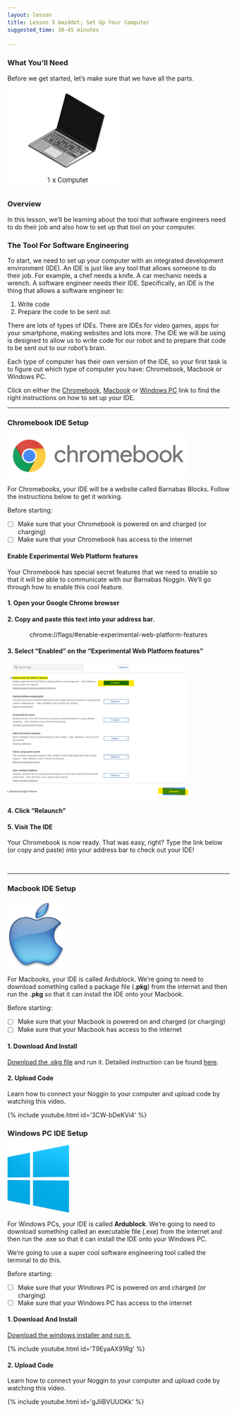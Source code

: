 ```yaml
---
layout: lesson
title: Lesson 3 &middot; Set Up Your Computer
suggested_time: 30-45 minutes

---
```


### What You'll Need

Before we get started, let’s make sure that we have all the parts.

<img src="fig-6_0.png" alt="fig-6_0" style="zoom:90%;" class="image center" />

### Overview

In this lesson, we’ll be learning about the tool that software engineers need to do their job and also how to set up that tool on your computer.

### The Tool For Software Engineering

To start, we need to set up your computer with an integrated development environment (IDE).  An IDE is just like any tool that allows someone to do their job.  For example, a chef needs a knife.  A car mechanic needs a wrench.  A software engineer needs their IDE.  Specifically, an IDE is the thing that allows a software engineer to:

1. Write code
2. Prepare the code to be sent out

There are lots of types of IDEs.  There are IDEs for video games, apps for your smartphone, making websites and lots more.  The IDE we will be using is designed to allow us to write code for our robot and to prepare that code to be sent out to our robot’s brain.


Each type of computer has their own version of the IDE, so your first task is to figure out which type of computer you have: Chromebook, Macbook or Windows PC.

Click on either the [Chromebook](#chromebook-ide-setup), [Macbook](#macbook-ide-setup) or [Windows PC](#windows-pc-ide-setup) link to find the right instructions on how to set up your IDE.

***

### Chromebook IDE Setup

<img src="fig-6_1.png" alt="fig-6_1" style="zoom:90%;" class="image center" />

For Chromebooks, your IDE will be a website called Barnabas Blocks.  Follow the instructions below to get it working.  


Before starting:

- [ ] Make sure that your Chromebook is powered on and charged (or charging)
- [ ] Make sure that your Chromebook has access to the internet

#### Enable Experimental Web Platform features

Your Chromebook has special secret features that we need to enable so that it will be able to communicate with our Barnabas Noggin.  We’ll go through how to enable this cool feature.

#### 1. Open your Google Chrome browser

#### 2. Copy and paste this text into your address bar.  

<p style="text-align:center"><cmd>chrome://flags/#enable-experimental-web-platform-features</cmd></p>

#### 3. Select “Enabled” on the “Experimental Web Platform features”

<img src="fig-6_2.png" alt="fig-6_2" style="zoom:40%;" class="image center" />

#### 4. Click “Relaunch”

#### 5. Visit The IDE

Your Chromebook is now ready.  That was easy, right?  Type the link below (or copy and paste) into your address bar to check out your IDE!

<p style="text-align:center"><cmd><a style="color:white" href="https://code.barnabasrobotics.com">https://code.barnabasrobotics.com</a></cmd></p>

***

### Macbook IDE Setup

<img src="fig-6_3.png" alt="fig-6_3" style="zoom:15%;" class="image center" />

For Macbooks, your IDE is called Ardublock.  We’re going to need to download something called a package file (**.pkg**) from the internet and then run the **.pkg** so that it can install the IDE onto your Macbook.  


Before starting:

- [ ] Make sure that your Macbook is powered on and charged (or charging)
- [ ] Make sure that your Macbook has access to the internet

#### 1. Download And Install

[Download the .pkg file](https://www.barnabasrobotics.com/wp-content/uploads/2020/06/Barnabas-Robotics-Installer-1.0.5.zip) and run it.  Detailed instruction can be found [here](https://docs.google.com/document/d/1tsMGBy15fQZ3zAlQ6SgKNf2kBoIs2Iwzoe5aNDDQ-aQ/edit).

#### 2. Upload Code

Learn how to connect your Noggin to your computer and upload code by watching this video.

{% include youtube.html id='3CW-bDeKVi4' %}

### Windows PC IDE Setup

<img src="fig-6_8.png" alt="fig-6_8" style="zoom:15%;" class="image center" />

For Windows PCs, your IDE is called **Ardublock**.  We’re going to need to download something called an executable file (.exe) from the internet and then run the .exe so that it can install the IDE onto your Windows PC.  


We’re going to use a super cool software engineering tool called the terminal to do this.


Before starting:

- [ ] Make sure that your Windows PC is powered on and charged (or charging)
- [ ] Make sure that your Windows PC has access to the internet

#### 1. Download And Install

[Download the windows installer and run it.](https://www.barnabasrobotics.com/barnabas-driver-installer-1-0-5/)

{% include youtube.html id='T9EyaAX91Rg' %}

#### 2. Upload Code

Learn how to connect your Noggin to your computer and upload code by watching this video.

{% include youtube.html id='gJliBVUUOKk' %}

#### 

